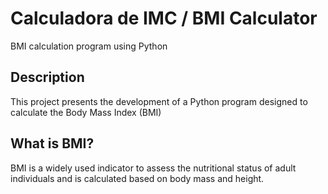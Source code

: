 # Calculadora de IMC / BMI Calculator
BMI calculation program using Python

## Description
This project presents the development of a Python program designed to calculate the Body Mass Index (BMI)

## What is BMI?
BMI is a widely used indicator to assess the nutritional status of adult individuals and is calculated based on body mass and height.